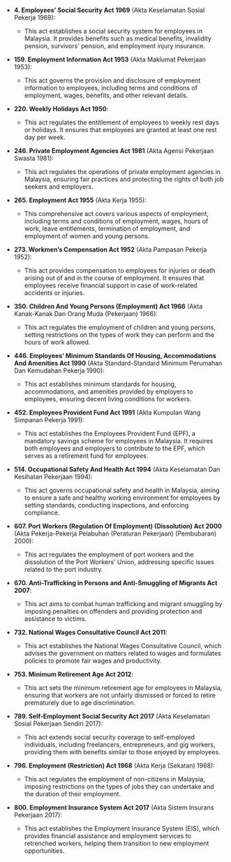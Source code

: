 - **4. Employees’ Social Security Act 1969** (Akta Keselamatan Sosial Pekerja 1969):
  - This act establishes a social security system for employees in Malaysia. It provides benefits such as medical benefits, invalidity pension, survivors' pension, and employment injury insurance.

- **159. Employment Information Act 1953** (Akta Maklumat Pekerjaan 1953):
  - This act governs the provision and disclosure of employment information to employees, including terms and conditions of employment, wages, benefits, and other relevant details.

- **220. Weekly Holidays Act 1950**:
  - This act regulates the entitlement of employees to weekly rest days or holidays. It ensures that employees are granted at least one rest day per week.

- **246. Private Employment Agencies Act 1981** (Akta Agensi Pekerjaan Swasta 1981):
  - This act regulates the operations of private employment agencies in Malaysia, ensuring fair practices and protecting the rights of both job seekers and employers.

- **265. Employment Act 1955** (Akta Kerja 1955):
  - This comprehensive act covers various aspects of employment, including terms and conditions of employment, wages, hours of work, leave entitlements, termination of employment, and employment of women and young persons.

- **273. Workmen’s Compensation Act 1952** (Akta Pampasan Pekerja 1952):
  - This act provides compensation to employees for injuries or death arising out of and in the course of employment. It ensures that employees receive financial support in case of work-related accidents or injuries.

- **350. Children And Young Persons (Employment) Act 1966** (Akta Kanak-Kanak Dan Orang Muda (Pekerjaan) 1966):
  - This act regulates the employment of children and young persons, setting restrictions on the types of work they can perform and the hours of work allowed.

- **446. Employees’ Minimum Standards Of Housing, Accommodations And Amenities Act 1990** (Akta Standard-Standard Minimum Perumahan Dan Kemudahan Pekerja 1990):
  - This act establishes minimum standards for housing, accommodations, and amenities provided by employers to employees, ensuring decent living conditions for workers.

- **452. Employees Provident Fund Act 1991** (Akta Kumpulan Wang Simpanan Pekerja 1991):
  - This act establishes the Employees Provident Fund (EPF), a mandatory savings scheme for employees in Malaysia. It requires both employees and employers to contribute to the EPF, which serves as a retirement fund for employees.

- **514. Occupational Safety And Health Act 1994** (Akta Keselamatan Dan Kesihatan Pekerjaan 1994):
  - This act governs occupational safety and health in Malaysia, aiming to ensure a safe and healthy working environment for employees by setting standards, conducting inspections, and enforcing compliance.

- **607. Port Workers (Regulation Of Employment) (Dissolution) Act 2000** (Akta Pekerja-Pekerja Pelabuhan (Peraturan Pekerjaan) (Pembubaran) 2000):
  - This act regulates the employment of port workers and the dissolution of the Port Workers' Union, addressing specific issues related to the port industry.

- **670. Anti-Trafficking in Persons and Anti-Smuggling of Migrants Act 2007**:
  - This act aims to combat human trafficking and migrant smuggling by imposing penalties on offenders and providing protection and assistance to victims.

- **732. National Wages Consultative Council Act 2011**:
  - This act establishes the National Wages Consultative Council, which advises the government on matters related to wages and formulates policies to promote fair wages and productivity.

- **753. Minimum Retirement Age Act 2012**:
  - This act sets the minimum retirement age for employees in Malaysia, ensuring that workers are not unfairly dismissed or forced to retire prematurely due to age discrimination.

- **789. Self-Employment Social Security Act 2017** (Akta Keselamatan Sosial Pekerjaan Sendiri 2017):
  - This act extends social security coverage to self-employed individuals, including freelancers, entrepreneurs, and gig workers, providing them with benefits similar to those enjoyed by employees.

- **796. Employment (Restriction) Act 1968** (Akta Kerja (Sekatan) 1968):
  - This act regulates the employment of non-citizens in Malaysia, imposing restrictions on the types of jobs they can undertake and the duration of their employment.

- **800. Employment Insurance System Act 2017** (Akta Sistem Insurans Pekerjaan 2017):
  - This act establishes the Employment Insurance System (EIS), which provides financial assistance and employment services to retrenched workers, helping them transition to new employment opportunities.
